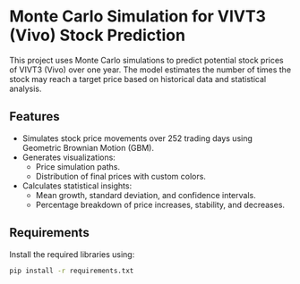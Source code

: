# Monte Carlo Simulation for VIVT3 (Vivo) Stock Prediction  

This project uses Monte Carlo simulations to predict potential stock prices of VIVT3 (Vivo) over one year. The model estimates the number of times the stock may reach a target price based on historical data and statistical analysis.  

## Features  
- Simulates stock price movements over 252 trading days using Geometric Brownian Motion (GBM).  
- Generates visualizations:  
  - Price simulation paths.  
  - Distribution of final prices with custom colors.  
- Calculates statistical insights:  
  - Mean growth, standard deviation, and confidence intervals.  
  - Percentage breakdown of price increases, stability, and decreases.  

## Requirements  
Install the required libraries using:  
```bash
pip install -r requirements.txt
